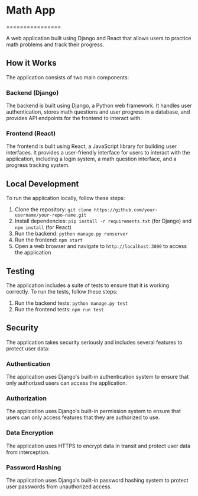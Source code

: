 # Math App
================

A web application built using Django and React that allows users to practice math problems and track their progress.

## How it Works

The application consists of two main components:

### Backend (Django)

The backend is built using Django, a Python web framework. It handles user authentication, stores math questions and user progress in a database, and provides API endpoints for the frontend to interact with.

### Frontend (React)

The frontend is built using React, a JavaScript library for building user interfaces. It provides a user-friendly interface for users to interact with the application, including a login system, a math question interface, and a progress tracking system.

## Local Development

To run the application locally, follow these steps:

1. Clone the repository: `git clone https://github.com/your-username/your-repo-name.git`
2. Install dependencies: `pip install -r requirements.txt` (for Django) and `npm install` (for React)
3. Run the backend: `python manage.py runserver`
4. Run the frontend: `npm start`
5. Open a web browser and navigate to `http://localhost:3000` to access the application

## Testing

The application includes a suite of tests to ensure that it is working correctly. To run the tests, follow these steps:

1. Run the backend tests: `python manage.py test`
2. Run the frontend tests: `npm run test`

## Security

The application takes security seriously and includes several features to protect user data:

### Authentication

The application uses Django's built-in authentication system to ensure that only authorized users can access the application.

### Authorization

The application uses Django's built-in permission system to ensure that users can only access features that they are authorized to use.

### Data Encryption

The application uses HTTPS to encrypt data in transit and protect user data from interception.

### Password Hashing

The application uses Django's built-in password hashing system to protect user passwords from unauthorized access.
